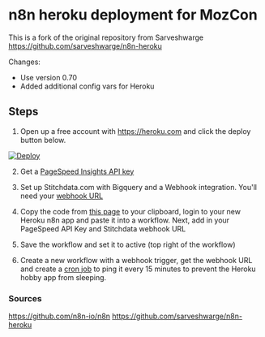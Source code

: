 # n8n heroku deployment for MozCon

This is a fork of the original repository from Sarveshwarge https://github.com/sarveshwarge/n8n-heroku

Changes:
- Use version 0.70
- Added additional config vars for Heroku

## Steps

1. Open up a free account with https://heroku.com and click the deploy button below.

[![Deploy](https://www.herokucdn.com/deploy/button.svg)](https://heroku.com/deploy?template=https://github.com/dsottimano/n8n-heroku)

2. Get a [PageSpeed Insights API key](https://developers.google.com/speed/docs/insights/v5/get-started)

3. Set up Stitchdata.com with Bigquery and a Webhook integration. You'll need your [webhook URL](https://www.stitchdata.com/)

4. Copy the code from [this page](https://raw.githubusercontent.com/dsottimano/n8n-heroku/master/pagespeed-flow) to your clipboard, login to your new Heroku n8n app and paste it into a workflow. Next, add in your PageSpeed API Key and Stitchdata webhook URL

5. Save the workflow and set it to active (top right of the workflow)

6. Create a new workflow with a webhook trigger, get the webhook URL and create a [cron job](https://cron-job.org/en/) to ping it every 15 minutes to prevent the Heroku hobby app from sleeping.


### Sources

https://github.com/n8n-io/n8n
https://github.com/sarveshwarge/n8n-heroku
